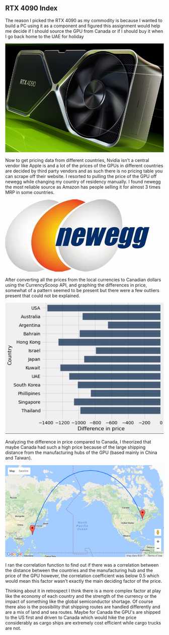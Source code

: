 ## RTX 4090 Index

The reason I picked the RTX 4090 as my commodity is because I wanted to build a PC using it as a component and figured this assignment would help me decide if I should source the GPU from Canada or if I should buy it when I go back home to the UAE for holiday

![RTX 4090](rtx_4090.jpg "RTX 4090")

Now to get pricing data from different countries, Nvidia isn't a central vendor like Apple is and a lot of the prices of the GPUs in different countries are decided by third party vendors and as such there is no pricing table you can scrape off their website. I resorted to pulling the price of the GPU off newegg while changing my country of residency manually. I found newegg the most reliable source as Amazon has people selling it for almost 3 times MRP in some countries.

![newegg](newegg.jpg "NEWEGG")

After converting all the prices from the local currencies to Canadian dollars using the CurrencyScoop API, and graphing the differences in price, somewhat of a pattern seemed to be present but there were a few outliers present that could not be explained.

![price difference](price_diff.jpg "DIFF")

Analyzing the difference in price compared to Canada, I theorized that maybe Canada had such a high price because of the large shipping distance from the manufacturing hubs of the GPU (based mainly in China and Taiwan).

![distance](distance.jpg "dist")

I ran the correlation function to find out if there was a correlation between the distance between the countries and the manufacturing hub and the price of the GPU however, the correlation coefficient was below 0.5 which would mean this factor wasn't exactly the main deciding factor of the price.

Thinking about it in retrospect I think there is a more complex factor at play like the economy of each country and the strength of the currency or the impact of something like the global semiconductor shortage. Of course there also is the possibility that shipping routes are handled differently and are a mix of land and sea routes. Maybe for Canada the GPU's are shipped to the US first and driven to Canada which would hike the price considerably as cargo ships are extremely cost efficient while cargo trucks are not.

